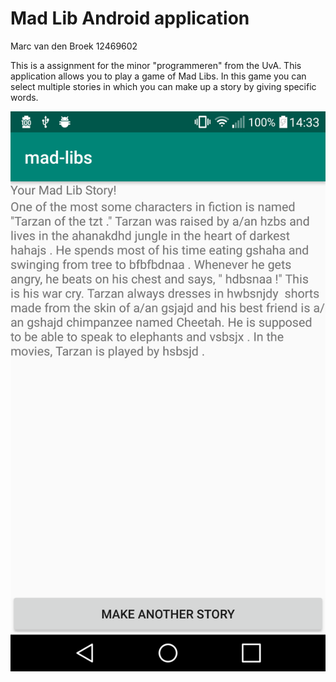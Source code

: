 
# Mad Lib Android application

Marc van den Broek 12469602

This is a assignment for the minor "programmeren" from the UvA. This application allows you to play a game of Mad Libs. In this game you can select multiple stories in which you can make up a story by giving specific words.

![Alt text|100x100](https://github.com/broekm006/mad-libs/blob/master/doc/screen_mad_libs.png)
